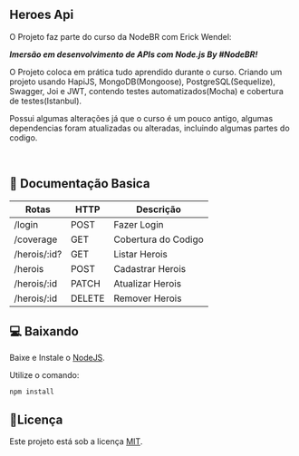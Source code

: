 ## Heroes Api

O Projeto faz parte do curso da NodeBR com Erick Wendel:

__*Imersão em desenvolvimento de APIs com Node.js By #NodeBR!*__

O Projeto coloca em prática tudo aprendido durante o curso. Criando um projeto usando HapiJS, MongoDB(Mongoose), PostgreSQL(Sequelize), Swagger, Joi e JWT, contendo testes automatizados(Mocha) e cobertura de testes(Istanbul).

Possui algumas alterações já que o curso é um pouco antigo, algumas dependencias foram atualizadas ou alteradas, incluindo algumas partes do codigo.

<br>

## 🚩 Documentação Basica

| Rotas          | HTTP   | Descrição              |
| -------------- | ------ | ---------------------- |
| /login         | POST   | Fazer Login            |
| /coverage      | GET    | Cobertura do Codigo    |
| /herois/:id?   | GET    | Listar Herois          |
| /herois        | POST   | Cadastrar Herois       |
| /herois/:id    | PATCH  | Atualizar Herois       |
| /herois/:id    | DELETE | Remover Herois         |

## 💻 Baixando

Baixe e Instale o [NodeJS](https://nodejs.org/).

Utilize o comando:

```
npm install
```

## 📝Licença

Este projeto está sob a licença [MIT](LICENSE.md).